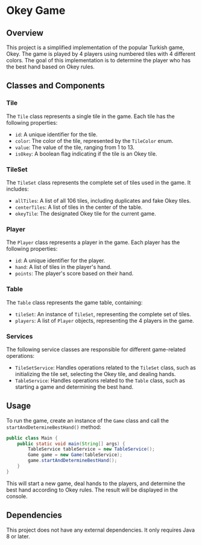 # Okey Game

## Overview

This project is a simplified implementation of the popular Turkish game, Okey. The game is played by 4 players using numbered tiles with 4 different colors. The goal of this implementation is to determine the player who has the best hand based on Okey rules.

## Classes and Components

### Tile

The `Tile` class represents a single tile in the game. Each tile has the following properties:

- `id`: A unique identifier for the tile.
- `color`: The color of the tile, represented by the `TileColor` enum.
- `value`: The value of the tile, ranging from 1 to 13.
- `isOkey`: A boolean flag indicating if the tile is an Okey tile.

### TileSet

The `TileSet` class represents the complete set of tiles used in the game. It includes:

- `allTiles`: A list of all 106 tiles, including duplicates and fake Okey tiles.
- `centerTiles`: A list of tiles in the center of the table.
- `okeyTile`: The designated Okey tile for the current game.

### Player

The `Player` class represents a player in the game. Each player has the following properties:

- `id`: A unique identifier for the player.
- `hand`: A list of tiles in the player's hand.
- `points`: The player's score based on their hand.

### Table

The `Table` class represents the game table, containing:

- `tileSet`: An instance of `TileSet`, representing the complete set of tiles.
- `players`: A list of `Player` objects, representing the 4 players in the game.

### Services

The following service classes are responsible for different game-related operations:

- `TileSetService`: Handles operations related to the `TileSet` class, such as initializing the tile set, selecting the Okey tile, and dealing hands.
- `TableService`: Handles operations related to the `Table` class, such as starting a game and determining the best hand.

## Usage

To run the game, create an instance of the `Game` class and call the `startAndDetermineBestHand()` method:

```java
public class Main {
    public static void main(String[] args) {
        TableService tableService = new TableService();
        Game game = new Game(tableService);
        game.startAndDetermineBestHand();
    }
}
```

This will start a new game, deal hands to the players, and determine the best hand according to Okey rules. The result will be displayed in the console.

## Dependencies

This project does not have any external dependencies. It only requires Java 8 or later.
